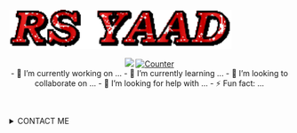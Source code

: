 <!-- Github README -->
<a href="github.com/RS-YAAD"><img src="pic/text.gif" alt="gif" width="400px"></img></a>
<p align="center"><a href="https://github.com/RS-YAAD">
<img height="165" src="https://github-readme-stats.vercel.app/api?username=RS-YAAD&show_icons=true&include_all_commits=true&theme=react&cache_seconds=3200&hide_border=true" /></a>
<a href="https://github.com/RS-YAAD"><img height="25" title="Counter" src="https://komarev.com/ghpvc/?username=RS-YAAD&color=blueviolet&style=flat-square"></a><br>
- 🔭 I’m currently working on ...
- 🌱 I’m currently learning ...
- 👯 I’m looking to collaborate on ...
- 🤔 I’m looking for help with ...
- ⚡ Fun fact: ...

<br><details id="missing-code-coverage">
<summary>CONTACT ME</summary><br>
<details id="missing-code-coverage">
<summary>FACEBOOK</summary><a href="https://www.facebook.com/its.rs.yaad"><img align="left" title="Facebook" alt="Facebook" width="30px" src="pic/facebook.png" />FACEBOOK</a><br><br>
</details>
<details id="missing-code-coverage">
<summary>MESSENGER</summary><a href="https://m.me/its.rs.yaad"><img align="left" title="Messenger" alt="Messenger" width="30px" src="pic/messenger.png" />MESSENGER</a><br><br>                     
</details>
<details id="missing-code-coverage">
<summary>GMAIL</summary><a href="mailto: its.rs.yaad@gmail.com"><img align="left" title="Gmail" alt="Gmail" width="30px" src="pic/gmail.png" />GMAIL</a><br><br>
</details>
<details id="missing-code-coverage">
<summary>GITHUB</summary><a href="https://github.com/RS-YAAD"><img align="left" title="Github" alt="Github" width="30px" src="pic/github.png" />GITHUB</a>
</details>
</details>
